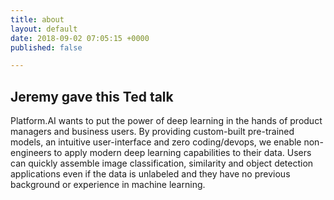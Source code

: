```yaml
---
title: about
layout: default
date: 2018-09-02 07:05:15 +0000
published: false

---
```

## Jeremy gave this Ted talk

Platform.AI wants to put the power of deep learning in the hands of product managers and business users. By providing custom-built pre-trained models, an intuitive user-interface and zero coding/devops, we enable non-engineers to apply modern deep learning capabilities to their data. Users can quickly assemble image classification, similarity and object detection applications even if the data is unlabeled and they have no previous background or experience in machine learning.
